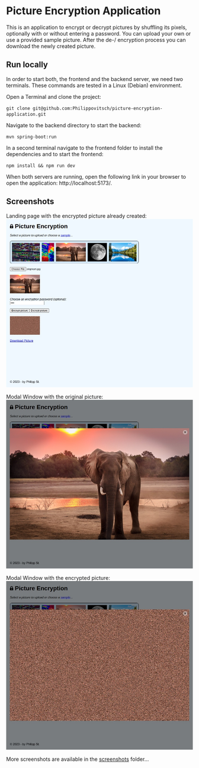 # Picture Encryption Application

This is an application to encrypt or decrypt pictures by shuffling its pixels, optionally with or without entering a password. You can upload your own or use a provided sample picture. After the de-/ encryption process you can download the newly created picture.

## Run locally

In order to start both, the frontend and the backend server, we need two terminals. These commands are tested in a Linux (Debian) environment.

Open a Terminal and clone the project:
```ssh
git clone git@github.com:Philippovitsch/picture-encryption-application.git
```

Navigate to the backend directory to start the backend:
```ssh
mvn spring-boot:run
```

In a second terminal navigate to the frontend folder to install the dependencies and to start the frontend:
```ssh
npm install && npm run dev
```

When both servers are running, open the following link in your browser to open the application: http://localhost:5173/.

## Screenshots

Landing page with the encrypted picture already created:
![image](https://raw.githubusercontent.com/Philippovitsch/picture-encryption-application/master/screenshots/5-encrypt-sample-picture.jpg)

Modal Window with the original picture:
![image](https://raw.githubusercontent.com/Philippovitsch/picture-encryption-application/master/screenshots/4-modal-sample-picture.jpg)

Modal Window with the encrypted picture:
![image](https://raw.githubusercontent.com/Philippovitsch/picture-encryption-application/master/screenshots/6-modal-encrypted-picture.jpg)

More screenshots are available in the [screenshots](https://github.com/Philippovitsch/picture-encryption-application/tree/master/screenshots) folder...
